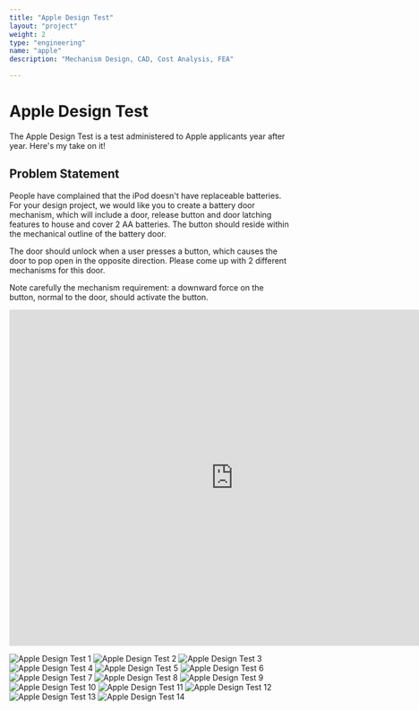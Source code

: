 ```yaml
---
title: "Apple Design Test"
layout: "project"
weight: 2
type: "engineering"
name: "apple"
description: "Mechanism Design, CAD, Cost Analysis, FEA"

---
```


# Apple Design Test

The Apple Design Test is a test administered to Apple applicants year after year. Here's my take on it!

## Problem Statement

People have complained that the iPod doesn't have replaceable batteries. For your design project, we would like you to create a battery door mechanism, which will include a door, release button and door latching features to house and cover 2 AA batteries. The button should reside within the mechanical outline of the battery door.

The door should unlock when a user presses a button, which causes the door to pop open in the opposite direction. Please come up with 2
different mechanisms for this door.

Note carefully the mechanism requirement: a downward force on the button, normal to the door, should activate the button.

<div class="sketchfab-embed-wrapper"> <iframe title="iPod Battery Door" frameborder="0" allowfullscreen mozallowfullscreen="true" webkitallowfullscreen="true" allow="fullscreen; autoplay; vr" xr-spatial-tracking execution-while-out-of-viewport execution-while-not-rendered web-share width="800" height="600" src="https://sketchfab.com/models/23cf19aac5684e8ab7db5c3cc2f93f60/embed"> </iframe> </div>

![Apple Design Test 1](/img/AppleDesignTest2.jpg)
![Apple Design Test 2](/img/AppleDesignTest22.jpg)
![Apple Design Test 3](/img/AppleDesignTest23.jpg)
![Apple Design Test 4](/img/AppleDesignTest24.jpg)
![Apple Design Test 5](/img/AppleDesignTest25.jpg)
![Apple Design Test 6](/img/AppleDesignTest26.jpg)
![Apple Design Test 7](/img/AppleDesignTest27.jpg)
![Apple Design Test 8](/img/AppleDesignTest28.jpg)
![Apple Design Test 9](/img/AppleDesignTest29.jpg)
![Apple Design Test 10](/img/AppleDesignTest210.jpg)
![Apple Design Test 11](/img/AppleDesignTest211.jpg)
![Apple Design Test 12](/img/AppleDesignTest212.jpg)
![Apple Design Test 13](/img/AppleDesignTest213.jpg)
![Apple Design Test 14](/img/AppleDesignTest214.jpg)

